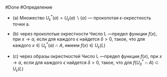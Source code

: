 #Done #Определение 
- (а) Множество $U^{*}_{\epsilon}(a)=U_{\epsilon}(a)\backslash\{a\}$﻿ — проколотая $\epsilon$﻿-окрестность точки а.

- (b) через проколотые окрестности
    Число L —предел функции $f(x)$﻿, при $x\to a,$﻿ если для каждого $\epsilon$﻿ найдется $\delta>0,$﻿ такое, что для каждого $x\in U^{*}_{\epsilon}(a)\cap A,$﻿ имеем $f(x)\in U_\epsilon(L)$﻿

- (c) через образы окрестностей
    Число L —предел функции $f(x)$﻿, при $x\to a,$﻿ если для каждого $\epsilon$﻿ найдется $\delta>0,$﻿ такое, что для $f(U_{\delta}^{*}\cap A)\subset U_\epsilon(L)$